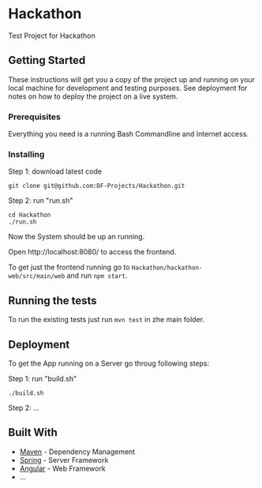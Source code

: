 # Hackathon

Test Project for Hackathon

## Getting Started

These instructions will get you a copy of the project up and running on your local machine for development and testing purposes. See deployment for notes on how to deploy the project on a live system.

### Prerequisites

Everything you need is a running Bash Commandline and Internet access.

### Installing

Step 1: download latest code

```
git clone git@github.com:DF-Projects/Hackathon.git
```

Step 2: run "run.sh"

```
cd Hackathon
./run.sh
```

Now the System should be up an running.

Open http://localhost:8080/ to access the frontend.

To get just the frontend running go to ```Hackathon/hackathon-web/src/main/web``` and run ```npm start```.

## Running the tests

To run the existing tests just run ```mvn test``` in zhe main folder.

## Deployment

To get the App running on a Server go throug following steps:

Step 1: run "build.sh"
```
./build.sh
```

Step 2: ...

## Built With

* [Maven](https://maven.apache.org/) - Dependency Management
* [Spring](https://spring.io/) - Server Framework
* [Angular](https://angular.io/) - Web Framework
* ...
